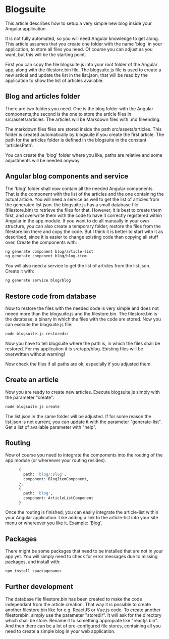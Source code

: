 # Blogsuite
This article describes how to setup a very simple new blog inside your Angular application.

It is not fully automated, so you will need Angular knowledge to get along.
This article assumes that you create one folder with the name 'blog' in your application,
to store all files you need. Of course you can adjust as you want, but this will be the starting point.

First you can copy the file blogsuite.js into your root folder of the Angular app,
along with the filestore.bin file.
The blogsuite.js file is used to create a new articel and update the list in the list.json,
that will be read by the application to show the list of articles available.

## Blog and articles folder
There are two folders you need. One is the blog folder with the Angular components,the second is the
one to store the article files in src/assets/articles.
The articles will be Markdown files with .md fileending.

The markdown files files are stored inside the path src/assets/articles.
This folder is created automatically by blogsuite if you create the first article.
The path for the articles folder is defined in the blogsuite in the
constant 'articlesPath'.

You can create the 'blog' folder where you like, paths are relative and some adjustments will be needed anyway.

## Angular blog components and service

The 'blog' folder shall now contain all the needed Angular components.
That is the component with the list of the articles and the one containing the actual article.
You will need a service as well to get the list of articles from the generated list.json.
the blogsuite.js has a small database file (filestore.bin) to retrieve the files for that.
However, it is best to create them first, and overwrite them with the code to have it correctly
registered within Angular in the app.module.
If you want to do all manually in your own structure, you can also create a temporary folder, restore the
files from the filestore.bin there and copy the code. But I think it is better to start with it as described, since
it is easier to change existing code than copying all stuff over.
Create the components with:

```bash
ng generate component blog/article-list
ng generate component blog/blog-item
```
You will also need a service to get the list of articles from the list.json. Create it with:

```bash
ng generate service blog/blog
```
## Restore code from database
Now to restore the files with the needed code is very simple and does not neeed more than the blogsuite.js and the filestore.bin. The
filestore.bin is the database, a binary in which the files with the code are stored.
Now you can execute the blogsuite.js file:
```bash
node blogsuite.js restoredir
```
Now you have to tell blogsuite where the path is, in which the files shall be restored.
For my application it is src/app/blog.
Existing files will be overwritten without warning!

Now check the files if all paths are ok, especially if you adjusted them.

## Create an article
Now you are ready to create new articles.
Execute blogsuite.js simply with the parameter "create":
```bash
node blogsuite.js create
```
The list.json in the same folder will be adjusted.
If for some reason the list.json is not current, you can update it with the parameter "generate-list".
Get a list of available parameter with "help".

## Routing
Now of course you need to integrate the components into the routing of the app.module (or whereever your routing resides).
```bash
      {
        path: 'blog/:slug',
        component: BlogItemComponent,
      },
      {
        path: 'blog',
        component: ArticleListComponent
      }
```
Once the routing is finished, you can easily integrate the article-list within your Angular application.
Like adding a link to the article-list into your site menu or whereever you like it.
Example: '<a href="blog">Blog</a>'.

## Packages 
There might be some packages that need to be installed that are not in your app yet.
You will simply need to check for error messages due to missing packages, and install with:
```bash
npm install <packagename>
```

## Further development
The database file filestore.bin has been created to make the code independant from the article creation.
That way it is possible to create another filestore.bin like for e.g. ReactJS or Vue.js code.
To create another filestorebin, simply use the parameter "storedir". It will ask for the directory which
shall be store. Rename it to something appropiate like "reactjs.bin".  
And then there can be a lot of pre-configured file stores, containing all you need to create a simple blog in your web application.




